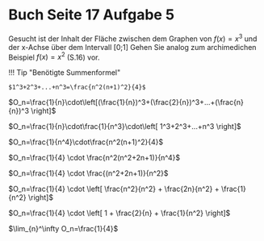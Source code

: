 # Buch Seite 17 Aufgabe 5

Gesucht ist der Inhalt der Fläche zwischen dem Graphen von $f(x)=x^3$ und der x-Achse über dem Intervall [0;1]
Gehen Sie analog zum archimedichen Beispiel $f(x)=x^2$ (S.16) vor.

!!! Tip "Benötigte Summenformel"

    $1^3+2^3+...+n^3=\frac{n^2(n+1)^2}{4}$

$O_n=\frac{1}{n}\cdot\left[(\frac{1}{n})^3+(\frac{2}{n})^3+...+(\frac{n}{n})^3 \right]$

$O_n=\frac{1}{n}\cdot\frac{1}{n^3}\cdot\left[ 1^3+2^3+...+n^3 \right]$

$O_n=\frac{1}{n^4}\cdot\frac{n^2(n+1)^2}{4}$

$O_n=\frac{1}{4} \cdot \frac{n^2(n^2+2n+1)}{n^4}$

$O_n=\frac{1}{4} \cdot \frac{(n^2+2n+1)}{n^2}$

$O_n=\frac{1}{4} \cdot \left[ \frac{n^2}{n^2} + \frac{2n}{n^2} + \frac{1}{n^2} \right]$

$O_n=\frac{1}{4} \cdot \left[ 1 + \frac{2}{n} + \frac{1}{n^2} \right]$

$\lim_{n}^\infty O_n=\frac{1}{4}$
